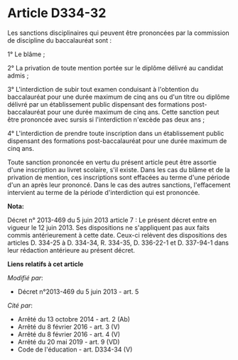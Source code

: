 # Article D334-32

Les sanctions disciplinaires qui peuvent être prononcées par la commission de discipline du baccalauréat sont :

1° Le blâme ;

2° La privation de toute mention portée sur le diplôme délivré au candidat admis ;

3° L'interdiction de subir tout examen conduisant à l'obtention du baccalauréat pour une durée maximum de cinq ans ou d'un
titre ou diplôme délivré par un établissement public dispensant des formations post-baccalauréat pour une durée maximum de
cinq ans. Cette sanction peut être prononcée avec sursis si l'interdiction n'excède pas deux ans ;

4° L'interdiction de prendre toute inscription dans un établissement public dispensant des formations post-baccalauréat pour
une durée maximum de cinq ans.

Toute sanction prononcée en vertu du présent article peut être assortie d'une inscription au livret scolaire, s'il existe.
Dans les cas du blâme et de la privation de mention, ces inscriptions sont effacées au terme d'une période d'un an après leur
prononcé. Dans le cas des autres sanctions, l'effacement intervient au terme de la période d'interdiction qui est prononcée.

**Nota:**

Décret n° 2013-469 du 5 juin 2013 article 7 : Le présent décret entre en   vigueur le 12 juin 2013. Ses dispositions ne
s'appliquent pas aux  faits  commis antérieurement à cette date. Ceux-ci relèvent des  dispositions  des articles D. 334-25 à
D. 334-34, R. 334-35, D. 336-22-1  et D.  337-94-1 dans leur rédaction antérieure au présent décret.

**Liens relatifs à cet article**

_Modifié par_:

  - Décret n°2013-469 du 5 juin 2013 - art. 5

_Cité par_:

  - Arrêté du 13 octobre 2014 - art. 2 (Ab)
  - Arrêté du 8 février 2016 - art. 3 (V)
  - Arrêté du 8 février 2016 - art. 4 (V)
  - Arrêté du 20 mai 2019 - art. 9 (VD)
  - Code de l'éducation - art. D334-34 (V)
